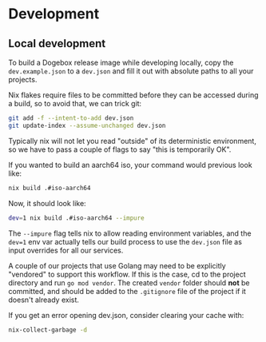 # Development

## Local development

To build a Dogebox release image while developing locally, copy the `dev.example.json` to a `dev.json` and fill it out with absolute paths to all your projects.

Nix flakes require files to be committed before they can be accessed during a build, so to avoid that, we can trick git:

```bash
git add -f --intent-to-add dev.json
git update-index --assume-unchanged dev.json
```

Typically nix will not let you read "outside" of its deterministic environment, so we have to pass a couple of flags to say "this is temporarily OK".

If you wanted to build an aarch64 iso, your command would previous look like:

```bash
nix build .#iso-aarch64
```

Now, it should look like:

```bash
dev=1 nix build .#iso-aarch64 --impure
```

The `--impure` flag tells nix to allow reading environment variables, and the `dev=1` env var actually tells our build process to use the `dev.json` file as input overrides for all our services.

A couple of our projects that use Golang may need to be explicitly "vendored" to support this workflow. If this is the case, cd to the project directory and run `go mod vendor`. The created `vendor` folder should **not** be committed, and should be added to the `.gitignore` file of the project if it doesn't already exist.

If you get an error opening dev.json, consider clearing your cache with:
```bash
nix-collect-garbage -d
```
